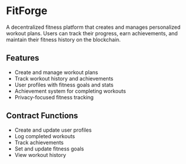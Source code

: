 # FitForge

A decentralized fitness platform that creates and manages personalized workout plans. Users can track their progress, earn achievements, and maintain their fitness history on the blockchain.

## Features
- Create and manage workout plans
- Track workout history and achievements 
- User profiles with fitness goals and stats
- Achievement system for completing workouts
- Privacy-focused fitness tracking

## Contract Functions
- Create and update user profiles
- Log completed workouts
- Track achievements
- Set and update fitness goals
- View workout history